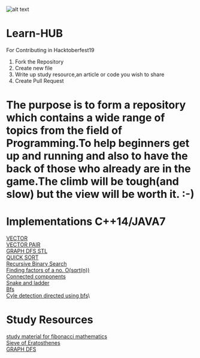 ![alt text](https://hacktoberfest.digitalocean.com/assets/logo-hf19-header-8245176fe235ab5d942c7580778a914110fa06a23c3d55bf40e2d061809d8785.svg)
# Learn-HUB
For Contributing in Hacktoberfest19 
1) Fork the Repository 
2) Create new file 
3) Write up study resource,an article or code you wish to share 
4) Create Pull Request
# The purpose is to form a repository which contains a wide range of topics from the field of Programming.To help beginners get up and running  and also to have the back of those who already are in the game.The climb will be tough(and slow) but the view will be worth it. :-) 
# Implementations C++14/JAVA7 
[VECTOR](https://github.com/shashank077/Learn-HUB/blob/master/VECTOR_basic.cpp)\
[VECTOR PAIR](https://github.com/shashank077/Learn-HUB/blob/master/Vector_Pair.cpp)\
[GRAPH DFS STL](https://github.com/shashank077/Learn-HUB/blob/master/DFS%40GRAPHS.cpp)\
[QUICK SORT](https://github.com/shashank077/Learn-HUB/blob/master/quick_sort.cpp)\
[Recursive Binary Search](https://github.com/shashank077/Learn-HUB/blob/master/Recursive_binarySearch.cpp)\
[Finding factors of a no. O(sqrt(n))](https://github.com/shashank077/Learn-HUB/blob/master/FactorsO(sqrt(n)).cpp)\
[Connected components](https://github.com/shashank077/Learn-HUB/blob/master/NumberofConnComp.cpp)\
[Snake and ladder](https://github.com/shashank077/Learn-HUB/blob/master/SnakeLadder.cpp)\
[Bfs](https://github.com/shashank077/Learn-HUB/blob/master/bfsgraph.cpp)\
[Cyle detection directed using bfs](https://github.com/shashank077/Learn-HUB/blob/master/Cycledetect.cpp)\
# Study Resources
[study material for fibonacci mathematics](http://www.maths.surrey.ac.uk/hosted-sites/R.Knott/Fibonacci/fibmaths.html)\
[Sieve of Eratosthenes](https://www.geeksforgeeks.org/sieve-of-eratosthenes/)\
[GRAPH DFS](https://www.geeksforgeeks.org/graph-implementation-using-stl-for-competitive-programming-set-1-dfs-of-unweighted-and-undirected/)
